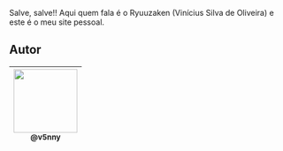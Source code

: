 <p align="center"
width="550">
  </a>
</p>

Salve, salve!!
Aqui quem fala é o Ryuuzaken (Vinícius Silva de Oliveira) e este é o meu site pessoal.
## Autor

| [<img src="https://avatars3.githubusercontent.com/u/4248081?s=460&v=4" width=115><br><sub>@v5nny</sub>](https://github.com/v5nny) |
| :---: |
